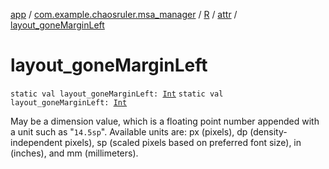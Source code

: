 [app](../../../index.md) / [com.example.chaosruler.msa_manager](../../index.md) / [R](../index.md) / [attr](index.md) / [layout_goneMarginLeft](.)

# layout_goneMarginLeft

`static val layout_goneMarginLeft: `[`Int`](https://kotlinlang.org/api/latest/jvm/stdlib/kotlin/-int/index.html)
`static val layout_goneMarginLeft: `[`Int`](https://kotlinlang.org/api/latest/jvm/stdlib/kotlin/-int/index.html)

May be a dimension value, which is a floating point number appended with a unit such as "`14.5sp`". Available units are: px (pixels), dp (density-independent pixels), sp (scaled pixels based on preferred font size), in (inches), and mm (millimeters).

